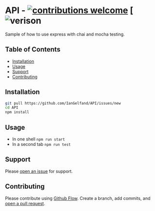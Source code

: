 # API - [![contributions welcome](https://img.shields.io/badge/contributions-welcome-brightgreen.svg?style=flat)](https://github.com/IanGelfand/API/issues) [![verison](https://img.shields.io/badge/version-0.0.1-lightblue.svg?style=flat)

Sample of how to use express with chai and mocha testing.

## Table of Contents

- [Installation](#installation)
- [Usage](#usage)
- [Support](#support)
- [Contributing](#contributing)

## Installation

```sh
git pull https://github.com/IanGelfand/API/issues/new
cd API
npm install
```

## Usage

- In one shell `npm run start`
- In a second tab `npm run test`


## Support

Please [open an issue](https://github.com/IanGelfand/API/issues/new) for support.

## Contributing

Please contribute using [Github Flow](https://guides.github.com/introduction/flow/). Create a branch, add commits, and [open a pull request](https://github.com/fraction/readme-boilerplate/compare/).
